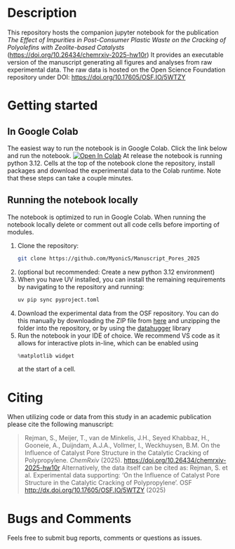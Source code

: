 # Description
This repository hosts the companion jupyter notebook for the publication *The Effect of Impurities in Post-Consumer Plastic Waste on the Cracking of Polyolefins with Zeolite-based Catalysts* (https://doi.org/10.26434/chemrxiv-2025-hw10r)
It provides an executable version of the manuscript generating all figures and analyses from raw experimental data.
The raw data is hosted on the Open Science Foundation repository under DOI: https://doi.org/10.17605/OSF.IO/5WTZY

# Getting started
## In Google Colab
The easiest way to run the notebook is in Google Colab.
Click the link below and run the notebook.
<a href="https://colab.research.google.com/github/MyonicS/Manuscript_Pores_2025/blob/main/Manuscript_Notebook.ipynb" target="_parent"><img src="https://colab.research.google.com/assets/colab-badge.svg" alt="Open In Colab"/></a>
At release the notebook is running python 3.12. 
Cells at the top of the notebook clone the repository, install packages and download the experimental data to the Colab runtime. Note that these steps can take a couple minutes.  

## Running the notebook locally
The notebook is optimized to run in Google Colab. When running the notebook locally delete or comment out all code cells before importing of modules. 
1. Clone the repository:
   ```sh
   git clone https://github.com/MyonicS/Manuscript_Pores_2025
   ```
2. (optional but recommended: Create a new python 3.12 environment)
3. When you have UV installed, you can install the remaining requirements by navigating to the repository and running:
   ```sh
   uv pip sync pyproject.toml
   ```
4. Download the experimental data from the OSF repository.
   You can do this manually by downloading the ZIP file from [here](https://doi.org/10.17605/OSF.IO/ZXCTH) and unzipping the folder into the repository, or by using the [datahugger](https://github.com/J535D165/datahugger) library
5. Run the notebook in your IDE of choice. We recommend VS code as it allows for interactive plots in-line, which can be enabled using 
   ```python
   %matplotlib widget
   ```
	at the start of a cell.
	
# Citing

When utilizing code or data from this study in an academic publication please cite the following manuscript:
> Rejman, S., Meijer, T., van de Minkelis, J.H., Seyed Khabbaz, H., Gooneie, A., Duijndam, A.J.A., Vollmer, I., Weckhuysen, B.M. On the Influence of Catalyst Pore Structure in the Catalytic Cracking of Polypropylene. _ChemRxiv_ (2025). https://doi.org/10.26434/chemrxiv-2025-hw10r 
Alternatively, the data itself can be cited as:
> Rejman, S. et al. Experimental data supporting: ‘On the Influence of Catalyst Pore Structure in the Catalytic Cracking of Polypropylene’. OSF http://dx.doi.org/10.17605/OSF.IO/5WTZY (2025)


# Bugs and Comments
Feels free to submit bug reports, comments or questions as issues.